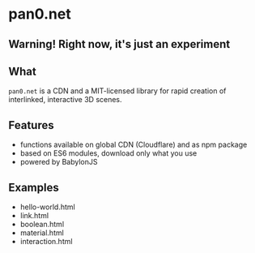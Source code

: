 # pan0.net

## Warning! Right now, it's just an experiment

## What

`pan0.net` is a CDN and a MIT-licensed library for rapid creation of interlinked, interactive 3D scenes.

## Features

- functions available on global CDN (Cloudflare) and as npm package
- based on ES6 modules, download only what you use
- powered by BabylonJS

## Examples

- hello-world.html
- link.html
- boolean.html
- material.html
- interaction.html
